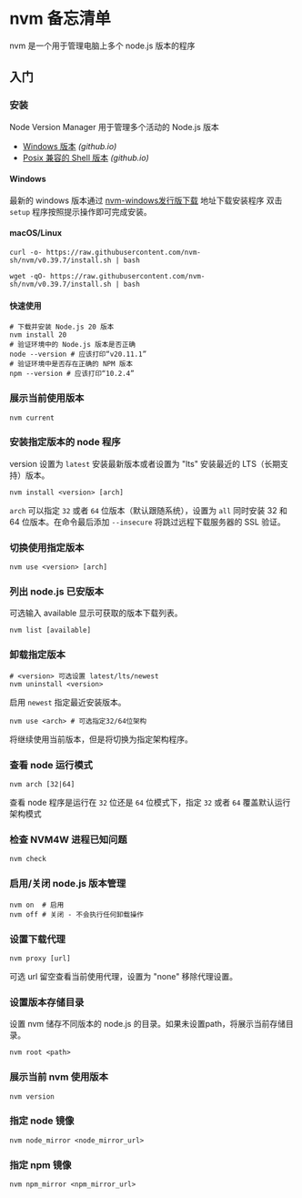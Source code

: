 
<!-- 
Source: https://github.com/jaywcjlove/reference/blob/main/docs/nvm.md
Retrieved on: 2025-06-12
-->

nvm 备忘清单
===

nvm 是一个用于管理电脑上多个 node.js 版本的程序
<!--rehype:style=padding-top: 12px;-->

入门
-----

### 安装
<!--rehype:wrap-class=row-span-5-->

Node Version Manager 用于管理多个活动的 Node.js 版本

- [Windows 版本](https://github.com/coreybutler/nvm-windows/releases) _(github.io)_
- [Posix 兼容的 Shell 版本](https://github.com/nvm-sh/nvm?tab=readme-ov-file) _(github.io)_

#### Windows

最新的 windows 版本通过 [nvm-windows发行版下载](https://github.com/coreybutler/nvm-windows/releases) 地址下载安装程序
双击 `setup` 程序按照提示操作即可完成安装。

#### macOS/Linux

```shell
curl -o- https://raw.githubusercontent.com/nvm-sh/nvm/v0.39.7/install.sh | bash
```
<!--rehype:className=wrap-text-->

```shell
wget -qO- https://raw.githubusercontent.com/nvm-sh/nvm/v0.39.7/install.sh | bash
```
<!--rehype:className=wrap-text-->

#### 快速使用

```shell
# 下载并安装 Node.js 20 版本
nvm install 20
# 验证环境中的 Node.js 版本是否正确
node --version # 应该打印“v20.11.1”
# 验证环境中是否存在正确的 NPM 版本
npm --version # 应该打印“10.2.4”
```

### 展示当前使用版本

```shell
nvm current
```

### 安装指定版本的 node 程序
<!--rehype:wrap-class=row-span-2-->

version 设置为 `latest` 安装最新版本或者设置为 "lts" 安装最近的 LTS（长期支持）版本。

```shell
nvm install <version> [arch]
```

`arch` 可以指定 `32` 或者 `64` 位版本（默认跟随系统），设置为 `all` 同时安装 32 和 64 位版本。在命令最后添加 `--insecure` 将跳过远程下载服务器的 SSL 验证。

### 切换使用指定版本

```shell
nvm use <version> [arch]
```

### 列出 node.js 已安版本

可选输入 available 显示可获取的版本下载列表。

```shell
nvm list [available]
```

### 卸载指定版本
<!--rehype:wrap-class=row-span-2-->

```shell
# <version> 可选设置 latest/lts/newest
nvm uninstall <version> 
```

启用 `newest` 指定最近安装版本。

```shell
nvm use <arch> # 可选指定32/64位架构
```

将继续使用当前版本，但是将切换为指定架构程序。

### 查看 node 运行模式

```shell
nvm arch [32|64]
```

查看 node 程序是运行在 `32` 位还是 `64` 位模式下，指定 `32` 或者 `64` 覆盖默认运行架构模式

### 检查 NVM4W 进程已知问题

```shell
nvm check
```

### 启用/关闭 node.js 版本管理

```shell
nvm on  # 启用
nvm off # 关闭 - 不会执行任何卸载操作
```

### 设置下载代理

```shell
nvm proxy [url]
```

可选 url 留空查看当前使用代理，设置为 "none" 移除代理设置。

### 设置版本存储目录

设置 nvm 储存不同版本的 node.js 的目录。如果未设置path，将展示当前存储目录。

```shell
nvm root <path>
```

### 展示当前 nvm 使用版本

```shell
nvm version
```

### 指定 node 镜像

```shell
nvm node_mirror <node_mirror_url>
```

### 指定 npm 镜像

```shell
nvm npm_mirror <npm_mirror_url>
```
